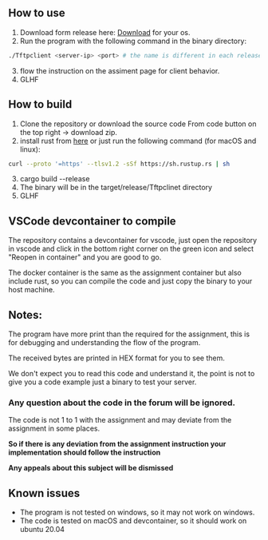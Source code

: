 ## How to use
1. Download form release here: [Download](https://github.com/bguspl/TFTP-rust-client/releases/tag/TFTP-client) for your os.
2. Run the program with the following command in the binary directory:
```bash
./Tftpclient <server-ip> <port> # the name is different in each release so look for the binary name
```
3. flow the instruction on the assiment page for client behavior.
4. GLHF

## How to build
1. Clone the repository or download the source code From code button on the top right -> download zip.
2. install rust from [here](https://www.rust-lang.org/tools/install) or just run the following command (for macOS and linux):
```bash
curl --proto '=https' --tlsv1.2 -sSf https://sh.rustup.rs | sh
```
3. cargo build --release
4. The binary will be in the target/release/Tftpclinet directory
5. GLHF

## VSCode devcontainer to compile
The repository contains a devcontainer for vscode, just open the repository in vscode and click in the bottom right corner on the green icon and select "Reopen in container" and you are good to go.

The docker container is the same as the assignment container but also include rust, so you can compile the code and just copy the binary to your host machine.

## Notes:
The program have more print than the required for the assignment, this is for debugging and understanding the flow of the program.

The received bytes are printed in HEX format for you to see them.

We don't expect you to read this code and understand it, the point is not to give you a code example just a binary to test your server.

### Any question about the code in the forum will be ignored.

The code is not 1 to 1 with the assignment and may deviate from the assignment in some places.

**So if there is any deviation from the assignment instruction your implementation should follow the instruction**

**Any appeals about this subject will be dismissed**

## Known issues
- The program is not tested on windows, so it may not work on windows.
- The code is tested on macOS and devcontainer, so it should work on ubuntu 20.04